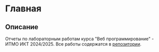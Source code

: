 # Главная

## Описание

Отчеты по лабораторным работам курса "Веб программирование" - ИТМО ИКТ 2024/2025.
Все работы содержатся в [репозитории](https://github.com/hellkirl/ITMO_ICT_WebDevelopment_2024-2025).